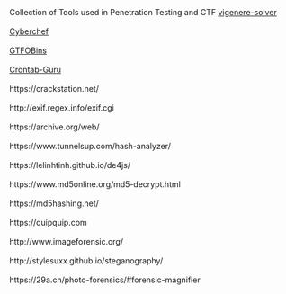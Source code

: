 <html lang="en-US">
<head>Collection of Tools used in Penetration Testing and CTF</head>
<body>
<a href="https://www.guballa.de/vigenere-solver" title="Vigenere-Solver">vigenere-solver</a>
</br>
</br>
<a href="https://gchq.github.io/" title="CyberChef">Cyberchef</a>
</br>
</br>
<a href="https://gtfobins.github.io/" title="GTFOBins">GTFOBins</a>
</br>
</br>
<a href="https://crontab.guru/every-2-minutes" title="Crontab-Guru">Crontab-Guru</a>
</br>
</br>
https://crackstation.net/
</br>
</br>
http://exif.regex.info/exif.cgi
</br>
</br>
https://archive.org/web/
</br>
</br>
https://www.tunnelsup.com/hash-analyzer/
</br>
</br>
https://lelinhtinh.github.io/de4js/
</br>
</br>
https://www.md5online.org/md5-decrypt.html
</br>
</br>
https://md5hashing.net/
</br>
</br>
https://quipquip.com
</br>
</br>
http://www.imageforensic.org/
</br>
</br>
http://stylesuxx.github.io/steganography/
</br>
</br>
https://29a.ch/photo-forensics/#forensic-magnifier
</br>
</br>

</br>
</br>

</br>
</br>

</br>
</br>

</br>
</br>
</body>
</html>
